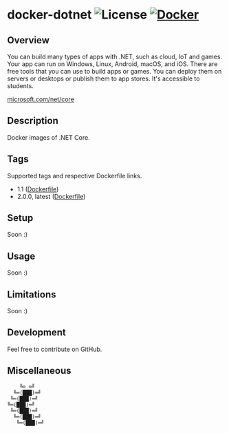 # docker-dotnet ![License][license-img] [![Docker][docker-img]][docker-url]

## Overview

You can build many types of apps with  .NET, such as cloud, IoT and games. Your
app can run  on Windows, Linux, Android,  macOS, and iOS. There  are free tools
that you  can use to build  apps or games.  You  can deploy them on  servers or
desktops or publish them to app stores. It's accessible to students.

[microsoft.com/net/core](https://www.microsoft.com/net/core)

## Description

Docker images of .NET Core.

## Tags

Supported tags and respective Dockerfile links.

- 1.1 ([Dockerfile][1])
- 2.0.0, latest ([Dockerfile][2])

## Setup

Soon :)

## Usage

Soon :)

## Limitations

Soon :)

## Development

Feel free to contribute on GitHub.

## Miscellaneous

```
    ╚⊙ ⊙╝
  ╚═(███)═╝
 ╚═(███)═╝
╚═(███)═╝
 ╚═(███)═╝
  ╚═(███)═╝
   ╚═(███)═╝
```

[1]: https://github.com/rockyluke/docker-dotnet/blob/master/1.1/Dockerfile
[2]: https://github.com/rockyluke/docker-dotnet/blob/master/2.0.0/Dockerfile
[license-img]: https://img.shields.io/badge/license-ISC-blue.svg
[docker-img]: https://img.shields.io/docker/pulls/rockyluke/dotnet.svg
[docker-url]: https://registry.hub.docker.com/u/rockyluke/dotnet
